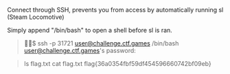 Connect through SSH, prevents you from access by automatically running sl (Steam Locomotive)

Simply append "/bin/bash" to open a shell before sl is ran.
> $ ssh -p 31721 user@challenge.ctf.games /bin/bash
> user@challenge.ctf.games's password: 

> ls
> flag.txt
> cat flag.txt
> flag{36a0354fbf59df454596660742bf09eb}
